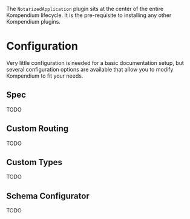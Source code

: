 The `NotarizedApplication` plugin sits at the center of the entire Kompendium lifecycle. It is the pre-requisite to
installing any other Kompendium plugins. 

# Configuration

Very little configuration is needed for a basic documentation setup, but
several configuration options are available that allow you to modify Kompendium to fit your needs.

## Spec

TODO

## Custom Routing

TODO

## Custom Types

TODO

## Schema Configurator

TODO
